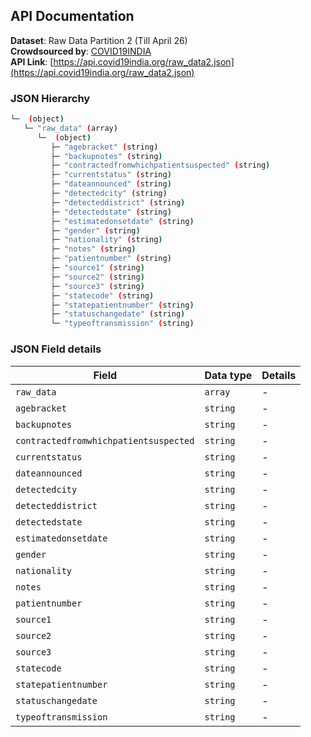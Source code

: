 ## API Documentation  

**Dataset**: Raw Data Partition 2 (Till April 26)  
**Crowdsourced by**: [COVID19INDIA](https://www.covid19india.org)  
**API Link**: [https://api.covid19india.org/raw_data2.json](https://api.covid19india.org/raw_data2.json)  

### JSON Hierarchy
```bash
└─  (object)
   └─ "raw_data" (array)
      └─  (object)
         ├─ "agebracket" (string)
         ├─ "backupnotes" (string)
         ├─ "contractedfromwhichpatientsuspected" (string)
         ├─ "currentstatus" (string)
         ├─ "dateannounced" (string)
         ├─ "detectedcity" (string)
         ├─ "detecteddistrict" (string)
         ├─ "detectedstate" (string)
         ├─ "estimatedonsetdate" (string)
         ├─ "gender" (string)
         ├─ "nationality" (string)
         ├─ "notes" (string)
         ├─ "patientnumber" (string)
         ├─ "source1" (string)
         ├─ "source2" (string)
         ├─ "source3" (string)
         ├─ "statecode" (string)
         ├─ "statepatientnumber" (string)
         ├─ "statuschangedate" (string)
         └─ "typeoftransmission" (string)

```


### JSON Field details
| Field | Data type | Details |
| ----- | --------- | ------- |
| `raw_data` |  `array` | - |
| `agebracket` |  `string` | - |
| `backupnotes` |  `string` | - |
| `contractedfromwhichpatientsuspected` |  `string` | - |
| `currentstatus` |  `string` | - |
| `dateannounced` |  `string` | - |
| `detectedcity` |  `string` | - |
| `detecteddistrict` |  `string` | - |
| `detectedstate` |  `string` | - |
| `estimatedonsetdate` |  `string` | - |
| `gender` |  `string` | - |
| `nationality` |  `string` | - |
| `notes` |  `string` | - |
| `patientnumber` |  `string` | - |
| `source1` |  `string` | - |
| `source2` |  `string` | - |
| `source3` |  `string` | - |
| `statecode` |  `string` | - |
| `statepatientnumber` |  `string` | - |
| `statuschangedate` |  `string` | - |
| `typeoftransmission` |  `string` | - |

